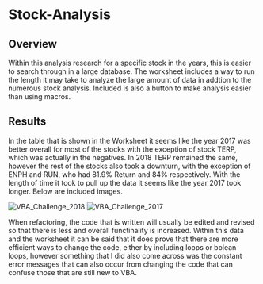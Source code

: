 # Stock-Analysis
## Overview
Within this analysis research for a specific stock in the years, this is easier to search through in a large database. The worksheet includes a way to run the length it may take to analyze  the large amount of data in addtion to the numerous stock analysis. Included is also a button to make analysis easier than using macros.
## Results
In the table that is shown in the Worksheet it seems like the year 2017 was better overall for most of the stocks with the exception of stock TERP, which was actually in the negatives. In 2018 TERP remained the same, however the rest of the stocks also took a downturn, with the exception of ENPH and RUN, who had 81.9% Return and 84% respectively. With the length of time it took to pull up the data it seems like the year 2017 took longer. Below are included images.

![VBA_Challenge_2018](https://user-images.githubusercontent.com/101309010/161466649-fb68778b-de48-4817-ae20-913ad5971009.png)
![VBA_Challenge_2017](https://user-images.githubusercontent.com/101309010/161466668-6655cc68-6ac1-45fd-babe-a51fae2fa16e.png)

When refactoring, the code that is written will usually be edited and revised so that there is less and overall functinality is increased. Within this data and the worksheet it can be said that it does prove that there are more efficient ways to change the code, either by including loops or bolean loops, however something that I did also come across was the constant error messages that can also occur from changing the code that can confuse those that are still new to VBA. 
